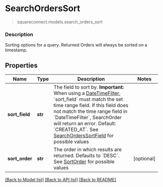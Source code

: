 # SearchOrdersSort
> squareconnect.models.search_orders_sort

### Description

Sorting options for a query. Returned Orders will always be sorted on a timestamp.

## Properties
Name | Type | Description | Notes
------------ | ------------- | ------------- | -------------
**sort_field** | **str** | The field to sort by.  __Important:__ When using a [DateTimeFilter](#type-searchordersfilter), &#x60;sort_field&#x60; must match the set time range field. If this field does not match the time range field in &#x60;DateTimeFilter&#x60;, SearchOrder will return an error.  Default: &#x60;CREATED_AT&#x60;. See [SearchOrdersSortField](#type-searchorderssortfield) for possible values | 
**sort_order** | **str** | The order in which results are returned. Defaults to &#x60;DESC&#x60;. See [SortOrder](#type-sortorder) for possible values | [optional] 

[[Back to Model list]](../README.md#documentation-for-models) [[Back to API list]](../README.md#documentation-for-api-endpoints) [[Back to README]](../README.md)


